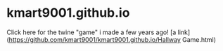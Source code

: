 # kmart9001.github.io
Click here for the twine "game" i made a few years ago!
[a link](https://github.com/kmart9001/kmart9001.github.io/Hallway Game.html)
